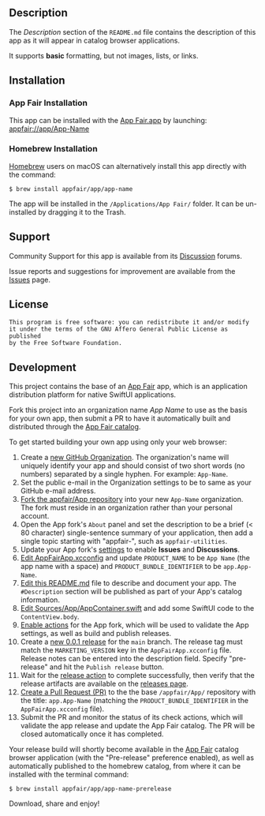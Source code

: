 
## Description

The _Description_ section of the `README.md` file contains the description
of this app as it will appear in catalog browser applications.

It supports **basic** formatting, but not images, lists, or links.

## Installation

### App Fair Installation

This app can be installed with the [App Fair.app](https://www.appfair.net)
by launching: [appfair://app/App-Name](appfair://app/App-Name)

### Homebrew Installation

[Homebrew](https://brew.sh/) users on macOS can alternatively
install this app directly with the command:

```shell
$ brew install appfair/app/app-name
```

The app will be installed in the `/Applications/App Fair/` folder.
It can be un-installed by dragging it to the Trash.

## Support

Community Support for this app is available from its
[Discussion](../../discussions) forums.

Issue reports and suggestions for improvement are available from the
[Issues](../../issues) page.

## License

    This program is free software: you can redistribute it and/or modify
    it under the terms of the GNU Affero General Public License as published
    by the Free Software Foundation.


## Development

This project contains the base of an [App Fair](https://www.appfair.net) app,
which is an application distribution platform for native SwiftUI applications.

Fork this project into an organization name *App Name* to use as the basis 
for your own app, then submit a PR to have it automatically
built and distributed through the [App Fair catalog](https://www.appfair.net).

To get started building your own app using only your web browser:

1. Create a [new GitHub Organization](https://github.com/account/organizations/new?plan=team_free). The organization's name will uniquely identify your app and should consist of two short words (no numbers) separated by a single hyphen. For example: `App-Name`.
1. Set the public e-mail in the Organization settings to be to same as your GitHub e-mail address.
1. [Fork the appfair/App repository](https://github.com/appfair/App/fork) into your new `App-Name` organization. The fork must reside in an organization rather than your personal account.
1. Open the App fork's `About` panel and set the description to be a brief (< 80 character) single-sentence summary of your application, then add a single topic starting with "appfair-", such as `appfair-utilities`.
1. Update your App fork's [settings](../../settings#features) to enable **Issues** and **Discussions**.
1. [Edit AppFairApp.xcconfig](../../edit/main/AppFairApp.xcconfig) and update `PRODUCT_NAME` to be `App Name` (the app name with a space) and `PRODUCT_BUNDLE_IDENTIFIER` to be `app.App-Name`.
1. [Edit this README.md](../../edit/main/README.md) file to describe and document your app. The `#Description` section will be published as part of your App's catalog information.
1. [Edit Sources/App/AppContainer.swift](../../edit/main/Sources/App/AppContainer.swift) and add some SwiftUI code to the `ContentView.body`.
1. [Enable actions](../../actions) for the App fork, which will be used to validate the App settings, as well as build and publish releases.
1. Create a [new 0.0.1 release](../../releases/new?target=main&tag=0.0.1) for the `main` branch. The release tag must match the `MARKETING_VERSION` key in the `AppFairApp.xcconfig` file. Release notes can be entered into the description field. Specify "pre-release" and hit the `Publish release` button.
1. Wait for the [release action](../../actions) to complete successfully, then verify that the release artifacts are available on the [releases page](../../releases).
1. [Create a Pull Request (PR)](../../compare) to the the base `/appfair/App/` repository with the title: `app.App-Name` (matching the `PRODUCT_BUNDLE_IDENTIFIER` in the `AppFairApp.xcconfig` file).
1. Submit the PR and monitor the status of its check actions, which will validate the app release and update the App Fair catalog. The PR will be closed automatically once it has completed.

Your release build will shortly become available in the [App Fair](https://www.appfair.net) catalog browser application (with the "Pre-release" preference enabled), as well as automatically published to the homebrew catalog, from where it can be installed with the terminal command:

```shell
$ brew install appfair/app/app-name-prerelease
```

Download, share and enjoy!
